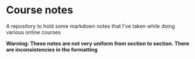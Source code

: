 # Course notes

A repository to hold some markdown notes that I've taken while doing various online courses

**Warning: These notes are not very uniform from section to section. There are inconsistencies in the formatting**
